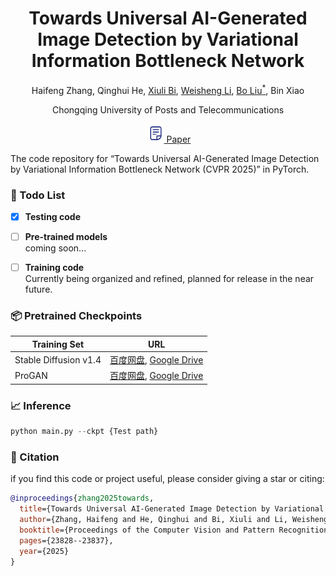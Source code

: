 <div align="center">
    
<h1>Towards Universal AI-Generated Image Detection by Variational Information Bottleneck Network</h1>

Haifeng Zhang, Qinghui He, <a href="https://scholar.google.com.hk/citations?user=1Ezgfw8AAAAJ&hl=zh-CN&oi=sra">Xiuli Bi</a>, <a href="https://scholar.google.com.hk/citations?user=M17E3HEAAAAJ&hl=zh-CN&oi=sra">Weisheng Li</a>, <a href="https://scholar.google.com.hk/citations?user=fXlz210AAAAJ&hl=zh-CN&oi=sra">Bo Liu<sup>*</sup></a>, Bin Xiao

Chongqing University of Posts and Telecommunications

<a href='https://openaccess.thecvf.com/content/CVPR2025/papers/Zhang_Towards_Universal_AI-Generated_Image_Detection_by_Variational_Information_Bottleneck_Network_CVPR_2025_paper.pdf'>
    <img src='images/paper.png' width="30" height="auto"></img>
    Paper
</a> 

</div>


The code repository for “Towards Universal AI-Generated Image Detection by Variational Information Bottleneck Network (CVPR 2025)” in PyTorch. 

### 🚀 Todo List
- [x] **Testing code**  

- [ ] **Pre-trained models**  
  coming soon...

- [ ] **Training code**  
  Currently being organized and refined, planned for release in the near future.

### 📦 Pretrained Checkpoints

| Training Set | URL |
|----------|----------|
| Stable Diffusion v1.4   | <a href="https://pan.baidu.com/s/1gDwUfTwQLltqvLD-TYYYGw?pwd=jxuf">百度网盘</a>, <a href="">Google Drive</a>  |
| ProGAN   | <a href="https://pan.baidu.com/s/1XtOGicgfrMpcklDEKt1c8Q?pwd=s653">百度网盘</a>, <a href="">Google Drive</a> |

### 📈 Inference

```python
python main.py --ckpt {Test path}
```

### 📝 Citation

if you find this code or project useful, please consider giving a star or citing:

```bibtex
@inproceedings{zhang2025towards,
  title={Towards Universal AI-Generated Image Detection by Variational Information Bottleneck Network},
  author={Zhang, Haifeng and He, Qinghui and Bi, Xiuli and Li, Weisheng and Liu, Bo and Xiao, Bin},
  booktitle={Proceedings of the Computer Vision and Pattern Recognition Conference},
  pages={23828--23837},
  year={2025}
}
```



